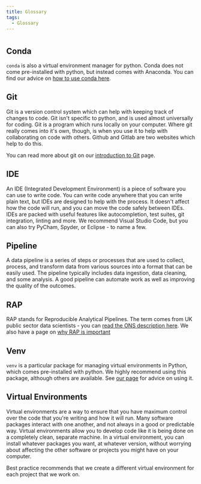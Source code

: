 ```yaml
---
title: Glossary
tags:
  - Glossary
---
```


# 

## Conda

`conda` is also a virtual environment manager for python. Conda does not come pre-installed with python, but instead comes with Anaconda. You can find our advice on [how to use conda here](training_resources/python/virtual-environments/conda.md).

## Git

Git is a version control system which can help with keeping track of changes to code. Git isn't specific to python, and is used almost universally for coding. Git is a program which runs locally on your computer. Where git really comes into it's own, though, is when you use it to help with collaborating on code with others. Github and Gitlab are two websites which help to do this.

You can read more about git on our [introduction to Git](training_resources/git/introduction-to-git.md) page.

## IDE

An IDE (Integrated Development Environment) is a piece of software you can use to write code. You can write code anywhere that you can write plain text, but IDEs are designed to help with the process. It doesn't affect how the code will run, and you can move the code safely between IDEs.
IDEs are packed with useful features like autocompletion, test suites, git integration, linting and more. We recommend Visual Studio Code, but you can also try PyCham, Spyder, or Eclipse - to name a few.

## Pipeline

A data pipeline is a series of steps or processes that are used to collect, process, and transform data from various sources into a format that can be easily used. The pipeline typically includes data ingestion, data cleaning, and some analysis. A good pipeline can automate work as well as improving the quality of the outcomes.

## RAP

RAP stands for Reproducible Analytical Pipelines. The term comes from UK public sector data scientists - you can [read the ONS description here](https://datasciencecampus.ons.gov.uk/capability/data-science-campus-faculty/reproducible-analytical-pipeline-journey/#:~:text=Reproducible%20Analytical%20Pipelines%20are%20programs,impressive%20efficiencies%20in%20your%20teams.). We also have a page on [why RAP is important](introduction_to_RAP/why_RAP_is_important.md)

## Venv

`venv` is a particular package for managing virtual environments in Python, which comes pre-installed with python. We highly recommend using this package, although others are available. See [our page](training_resources/python/virtual-environments/venv.md) for advice on using it.

## Virtual Environments

Virtual environments are a way to ensure that you have maximum control over the code that you're writing and how it will run. Many software packages interact with one another, and not always in a good or predictable way. Virtual environments allow you to develop code like it is being done on a completely clean, separate machine. In a virtual environment, you can install whatever packages you want, at whatever version, without worrying about affecting the other software or projects you might have on your computer.

Best practice recommends that we create a different virtual environment for each project that we work on.